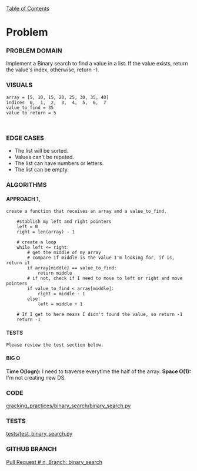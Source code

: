 [Table of Contents](../../README.md)

# Problem



### PROBLEM DOMAIN

Implement a Binary search to find a value in a list. If the value exists, return the value's index, otherwise, return -1.


### VISUALS

```
array = [5, 10, 15, 20, 25, 30, 35, 40]
indices  0,  1,  2,  3,  4,  5,  6,  7
value_to_find = 35
value to return = 5



```

### EDGE CASES

- The list will be sorted.
- Values can't be repeted.
- The list can have numbers or letters.
- The list can be empty.

### ALGORITHMS

#### APPROACH 1,

```
create a function that receives an array and a value_to_find.

    #stablish my left and right pointers
    left = 0
    right = len(array) - 1

    # create a loop
    while left <= right:
        # get the middle of my array
        # compare if middle is the value I'm looking for, if is, return it
        if array[middle] == value_to_find:
            return middle
        # if not, check if I need to move to left or right and move pointers
        if value_to_find < array[middle]:
            right = middle - 1
        else:
            left = middle + 1

    # If I get to here means I didn't found the value, so return -1
    return -1

```

#### TESTS

```
Please review the test section below.
```

#### BIG O

**Time O(logn):** I need to traverse everytime the half of the array.
**Space O(1):** I'm not creating new DS.

### CODE

[cracking_practices/binary_search/binary_search.py](binary_search.py)

### TESTS

[tests/test_binary_search.py](../../tests/test_binary_search.py)

### GITHUB BRANCH

[Pull Request # n, Branch: binary_search](https://github.com/ilealm/cracking-practices/pull/X)
